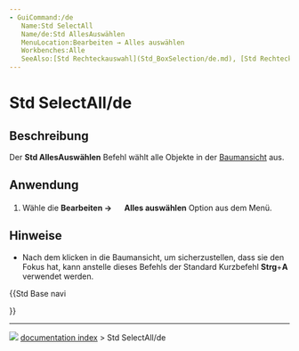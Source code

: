 ```yaml
---
- GuiCommand:/de
   Name:Std SelectAll
   Name/de:Std AllesAuswählen
   MenuLocation:Bearbeiten → Alles auswählen
   Workbenches:Alle
   SeeAlso:[Std Rechteckauswahl](Std_BoxSelection/de.md), [Std RechteckElementAuswahl](Std_BoxElementSelection/de.md), [Part RechteckAuswahl](Part_BoxSelection/de.md)
---
```


# Std SelectAll/de

## Beschreibung

Der **Std AllesAuswählen** Befehl wählt alle Objekte in der [Baumansicht](Tree_view/de.md) aus.

## Anwendung

1.  Wähle die **Bearbeiten → <img src="images/Std_SelectAll.svg" width=16px> Alles auswählen** Option aus dem Menü.

## Hinweise

-   Nach dem klicken in die Baumansicht, um sicherzustellen, dass sie den Fokus hat, kann anstelle dieses Befehls der Standard Kurzbefehl **Strg**+**A** verwendet werden.





{{Std Base navi

}}



---
![](images/Button_right.svg) [documentation index](../README.md) > Std SelectAll/de
